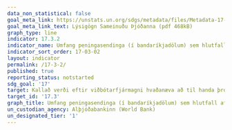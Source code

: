 ```yaml
---
data_non_statistical: false
goal_meta_link: https://unstats.un.org/sdgs/metadata/files/Metadata-17-03-02.pdf
goal_meta_link_text: Lýsigögn Sameinuðu Þjóðanna (pdf 468kB)
graph_type: line
indicator: 17.3.2
indicator_name: Umfang peningasendinga (í bandaríkjadölum) sem hlutfall af vergri heildarlandsframleiðslu.
indicator_sort_order: 17-03-02
layout: indicator
permalink: /17-3-2/
published: true
reporting_status: notstarted
sdg_goal: '17'
target: Kallað verði eftir viðbótarfjármagni hvaðanæva að til handa þróunarlöndum.
target_id: '17.3'
graph_title: Umfang peningasendinga (í bandaríkjadölum) sem hlutfall af vergri heildarlandsframleiðslu.
un_custodian_agency: Alþjóðabankinn (World Bank)
un_designated_tier: '1'
---
```

